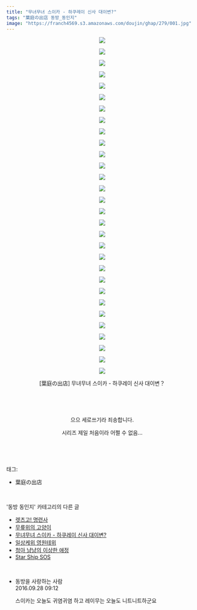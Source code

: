 ```yaml
---
title: "무녀무녀 스이카 - 하쿠레이 신사 대이변?"
tags: "葉庭の出店 동방_동인지"
image: "https://franch4569.s3.amazonaws.com/doujin/ghap/279/001.jpg"
---
```

<div class="article">
<p style="text-align: center; clear: none; float: none;"><img src="{{ site.imgserver2 }}/ghap/279/001.jpg"/></p>
<p style="text-align: center; clear: none; float: none;"><img src="{{ site.imgserver2 }}/ghap/279/002.jpg"/></p>
<p style="text-align: center; clear: none; float: none;"><img src="{{ site.imgserver2 }}/ghap/279/003.jpg"/></p>
<p style="text-align: center; clear: none; float: none;"><img src="{{ site.imgserver2 }}/ghap/279/004.jpg"/></p>
<p style="text-align: center; clear: none; float: none;"><img src="{{ site.imgserver2 }}/ghap/279/005.jpg"/></p>
<p style="text-align: center; clear: none; float: none;"><img src="{{ site.imgserver2 }}/ghap/279/006.jpg"/></p>
<p style="text-align: center; clear: none; float: none;"><img src="{{ site.imgserver2 }}/ghap/279/007.jpg"/></p>
<p style="text-align: center; clear: none; float: none;"><img src="{{ site.imgserver2 }}/ghap/279/008.jpg"/></p>
<p style="text-align: center; clear: none; float: none;"><img src="{{ site.imgserver2 }}/ghap/279/009.jpg"/></p>
<p style="text-align: center; clear: none; float: none;"><img src="{{ site.imgserver2 }}/ghap/279/010.jpg"/></p>
<p style="text-align: center; clear: none; float: none;"><img src="{{ site.imgserver2 }}/ghap/279/011.jpg"/></p>
<p style="text-align: center; clear: none; float: none;"><img src="{{ site.imgserver2 }}/ghap/279/012.jpg"/></p>
<p style="text-align: center; clear: none; float: none;"><img src="{{ site.imgserver2 }}/ghap/279/013.jpg"/></p>
<p style="text-align: center; clear: none; float: none;"><img src="{{ site.imgserver2 }}/ghap/279/014.jpg"/></p>
<p style="text-align: center; clear: none; float: none;"><img src="{{ site.imgserver2 }}/ghap/279/015.jpg"/></p>
<p style="text-align: center; clear: none; float: none;"><img src="{{ site.imgserver2 }}/ghap/279/016.jpg"/></p>
<p style="text-align: center; clear: none; float: none;"><img src="{{ site.imgserver2 }}/ghap/279/017.jpg"/></p>
<p style="text-align: center; clear: none; float: none;"><img src="{{ site.imgserver2 }}/ghap/279/018.jpg"/></p>
<p style="text-align: center; clear: none; float: none;"><img src="{{ site.imgserver2 }}/ghap/279/019.jpg"/></p>
<p style="text-align: center; clear: none; float: none;"><img src="{{ site.imgserver2 }}/ghap/279/020.jpg"/></p>
<p style="text-align: center; clear: none; float: none;"><img src="{{ site.imgserver2 }}/ghap/279/021.jpg"/></p>
<p style="text-align: center; clear: none; float: none;"><img src="{{ site.imgserver2 }}/ghap/279/022.jpg"/></p>
<p style="text-align: center; clear: none; float: none;"><img src="{{ site.imgserver2 }}/ghap/279/023.jpg"/></p>
<p style="text-align: center; clear: none; float: none;"><img src="{{ site.imgserver2 }}/ghap/279/024.jpg"/></p>
<p style="text-align: center; clear: none; float: none;"><img src="{{ site.imgserver2 }}/ghap/279/025.jpg"/></p>
<p style="text-align: center; clear: none; float: none;"><img src="{{ site.imgserver2 }}/ghap/279/026.jpg"/></p>
<p style="text-align: center; clear: none; float: none;"><img src="{{ site.imgserver2 }}/ghap/279/027.jpg"/></p>
<p style="text-align: center; clear: none; float: none;"><img src="{{ site.imgserver2 }}/ghap/279/028.jpg"/></p>
<p style="text-align: center; clear: none; float: none;"><img src="{{ site.imgserver2 }}/ghap/279/029.jpg"/></p>
<p style="text-align: center; clear: none; float: none;"><img src="{{ site.imgserver2 }}/ghap/279/030.jpg"/></p>
<p style="text-align: center; clear: none; float: none;">[葉庭の出店] 무녀무녀 스이카 - 하쿠레이 신사 대이변？</p>
<p style="text-align: center; clear: none; float: none;"><br/></p>
<p style="text-align: center; clear: none; float: none;"><br/></p>
<p style="text-align: center; clear: none; float: none;">으으 세로쓰기라 죄송합니다.</p>
<p style="text-align: center; clear: none; float: none;">시리즈 제일 처음이라 어쩔 수 없음...</p>
<p><br/></p>
</div><br/>
<div class="tagTrail">
<p>태그: </p>
<ul>
<li>葉庭の出店</li>
</ul>
</div><br/>
<div class="another">
<p>'동방 동인지' 카테고리의 다른 글</p>
<ul>
<li><a href="/ghap_282">렛츠고! 명련사</a></li>
<li><a href="/ghap_281">무릎위의 고양이</a></li>
<li><a href="/ghap_279">무녀무녀 스이카 - 하쿠레이 신사 대이변?</a></li>
<li><a href="/ghap_278">일상케위 영원테위</a></li>
<li><a href="/ghap_277">청아 냥냥의 이상한 애정</a></li>
<li><a href="/ghap_276">Star Ship SOS</a></li>
</ul>
</div><br/>
<div class="cb_module cb_fluid">
<div class="cb_wrt cb_profile">
<div class="comment">
<ul>
<li class="cb_thumb_off" id="comment14815373">
<div class="cb_comment_area">
<div class="cb_info_area">
<div class="cb_section">
<span class="cb_nick_name">동방을 사랑하는 사람</span>
</div>
<div class="cb_section">
<span class="cb_date">2016.09.28 09:12 </span>
</div>
</div>
<div class="cb_dsc_comment">
<p class="cb_dsc">
											스이카는 오늘도 귀염귀염 하고 레이무는 오늘도 니트니트하군요
										</p>
</div>
</div></li>
</ul>
</div>
</div><!-- commentList close -->
</div><br/>
